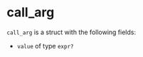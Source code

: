 <!-- This is an automatically generated file. Do not edit it manually. -->
# call_arg

`call_arg` is a struct with the following fields:

- `value` of type `expr?`